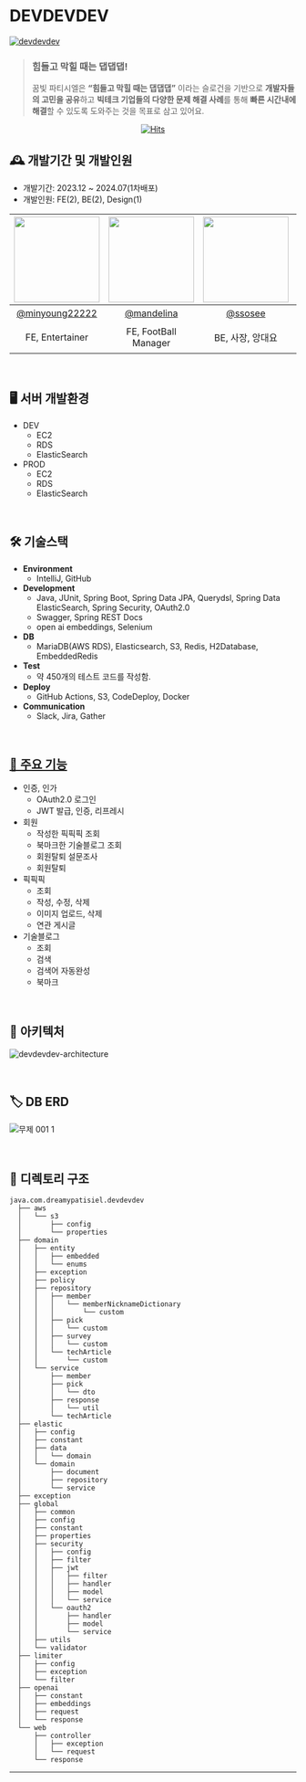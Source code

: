 # DEVDEVDEV

[![devdevdev](https://github.com/user-attachments/assets/138bff7e-92b3-4c0a-8900-99ba96a797e0)](https://www.devdevdev.co.kr)

> ### 힘들고 막힐 때는 댑댑댑!
> 꿈빛 파티시엘은 **“힘들고 막힐 때는 댑댑댑”** 이라는 슬로건을 기반으로 **개발자들의 고민을 공유**하고 **빅테크 기업들의 다양한 문제 해결 사례**를 통해 **빠른 시간내에 해결**할 수 있도록 도와주는 것을 목표로 삼고 있어요.
> 


<div align="center">

  [![Hits](https://hits.seeyoufarm.com/api/count/incr/badge.svg?url=https%3A%2F%2Fgithub.com%2FdreamyPatisiel%2Fdevdevdev-server&count_bg=%2379C83D&title_bg=%23555555&icon=&icon_color=%23E7E7E7&title=hits&edge_flat=false)](https://hits.seeyoufarm.com)

</div>


## 🕰 개발기간 및 개발인원

- 개발기간: 2023.12 ~ 2024.07(1차배포)
- 개발인원: FE(2), BE(2), Design(1)

<img src="https://avatars.githubusercontent.com/u/84004367?v=4" width="150" height="150"/>|<img src="https://avatars.githubusercontent.com/u/83548784?v=4" width="150" height="150"/>|<img src="https://avatars.githubusercontent.com/u/42672362?v=4" width="150" height="150"/>|<img src="https://avatars.githubusercontent.com/u/117627859?v=4" width="150" height="150"/>|<img src="https://github.com/user-attachments/assets/b5e96d9e-0fb4-4fc5-bad8-13e483d12933" width="150" height="150"/>|
|:-:|:-:|:-:|:-:|:-:|
|[@minyoung22222](https://github.com/minyoung22222)|[@mandelina](https://github.com/mandelina)|[@ssosee](https://github.com/ssosee)|[@yu-so-young2](https://github.com/yu-so-young2)|뭐임마|
| FE, Entertainer | FE, FootBall Manager | BE, 사장, 앙대요 | BE, CTO | DESIGN, 총괄, 운영, 마케팅 |

<br/>

## 🖥️ 서버 개발환경
- DEV
  - EC2
  - RDS
  - ElasticSearch
- PROD
  - EC2
  - RDS
  - ElasticSearch
 
<br/>

## 🛠 기술스택

- **Environment**
    - IntelliJ, GitHub
- **Development**
    - Java, JUnit, Spring Boot, Spring Data JPA, Querydsl, Spring Data ElasticSearch, Spring Security, OAuth2.0
    - Swagger, Spring REST Docs
    - open ai embeddings, Selenium
- **DB**
    - MariaDB(AWS RDS), Elasticsearch, S3, Redis, H2Database, EmbeddedRedis
- **Test**
    - 약 450개의 테스트 코드를 작성함.
- **Deploy**
    - GitHub Actions, S3, CodeDeploy, Docker
- **Communication**
    - Slack, Jira, Gather

<br/>

## [📎 주요 기능](https://api.dev.devdevdev.co.kr/docs/index.html)

- 인증, 인가
    - OAuth2.0 로그인
    - JWT 발급, 인증, 리프레시
- 회원
    - 작성한 픽픽픽 조회
    - 북마크한 기술블로그 조회
    - 회원탈퇴 설문조사
    - 회원탈퇴
- 픽픽픽
    - 조회
    - 작성, 수정, 삭제
    - 이미지 업로드, 삭제
    - 연관 게시글
- 기술블로그
    - 조회
    - 검색
    - 검색어 자동완성
    - 북마크

<br/>

## 🧩 아키텍처
![devdevdev-architecture](https://github.com/user-attachments/assets/60718c31-94c0-4edf-9bb6-b2f90a8f2bb8)

<br/>

## 🏷 DB ERD

![무제 001 1](https://github.com/user-attachments/assets/39cee5c8-5734-4e11-b494-0723db6e8e42)

<br/>

## 📂 디렉토리 구조

```
java.com.dreamypatisiel.devdevdev
  ├── aws
  │   └── s3
  │       ├── config
  │       └── properties
  ├── domain
  │   ├── entity
  │   │   ├── embedded
  │   │   └── enums
  │   ├── exception
  │   ├── policy
  │   ├── repository
  │   │   ├── member
  │   │   │   └── memberNicknameDictionary
  │   │   │       └── custom
  │   │   ├── pick
  │   │   │   └── custom
  │   │   ├── survey
  │   │   │   └── custom
  │   │   └── techArticle
  │   │       └── custom
  │   └── service
  │       ├── member
  │       ├── pick
  │       │   └── dto
  │       ├── response
  │       │   └── util
  │       └── techArticle
  ├── elastic
  │   ├── config
  │   ├── constant
  │   ├── data
  │   │   └── domain
  │   └── domain
  │       ├── document
  │       ├── repository
  │       └── service
  ├── exception
  ├── global
  │   ├── common
  │   ├── config
  │   ├── constant
  │   ├── properties
  │   ├── security
  │   │   ├── config
  │   │   ├── filter
  │   │   ├── jwt
  │   │   │   ├── filter
  │   │   │   ├── handler
  │   │   │   ├── model
  │   │   │   └── service
  │   │   └── oauth2
  │   │       ├── handler
  │   │       ├── model
  │   │       └── service
  │   ├── utils
  │   └── validator
  ├── limiter
  │   ├── config
  │   ├── exception
  │   └── filter
  ├── openai
  │   ├── constant
  │   ├── embeddings
  │   ├── request
  │   └── response
  └── web
      ├── controller
      │   ├── exception
      │   └── request
      └── response
```


---
